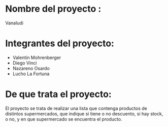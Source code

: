 # Nombre del proyecto : 

Vanaludi

# Integrantes del proyecto: 

* Valentin Mohrenberger
* Diego Vinci
* Nazareno Osardo
* Lucho La Fortuna

# De que trata el proyecto:

El proyecto se trata de realizar una lista que contenga productos de distintos supermercados, que indique si tiene o no descuento, si hay stock, o no, y en que supermercado se encuentra el producto.

